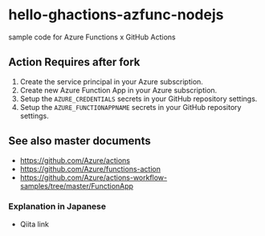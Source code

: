 # hello-ghactions-azfunc-nodejs
sample code for Azure Functions x GitHub Actions

## Action Requires after fork
1. Create the service principal in your Azure subscription.
1. Create new Azure Function App in your Azure subscription.
1. Setup the `AZURE_CREDENTIALS` secrets in your GitHub repository settings.
1. Setup the `AZURE_FUNCTIONAPPNAME` secrets in your GitHub repository settings.

## See also master documents
- https://github.com/Azure/actions
- https://github.com/Azure/functions-action
- https://github.com/Azure/actions-workflow-samples/tree/master/FunctionApp

### Explanation in Japanese
- Qiita link
